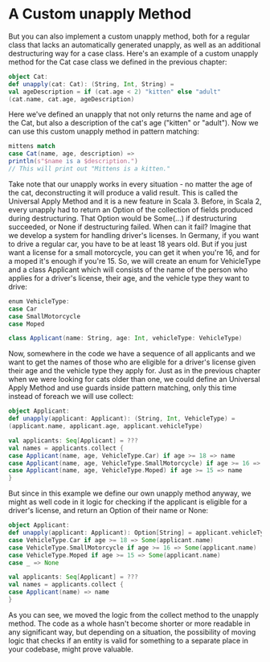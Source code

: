 # A Custom unapply Method 

But you can also implement a custom unapply method, both for a regular class that lacks an automatically generated unapply, as well as an additional destructuring way for a case class. Here's an example of a custom unapply method for the Cat case class we defined in the previous chapter:

```scala 3
object Cat:
def unapply(cat: Cat): (String, Int, String) =
val ageDescription = if (cat.age < 2) "kitten" else "adult"
(cat.name, cat.age, ageDescription)
```

Here we've defined an unapply that not only returns the name and age of the Cat, but also a description of the cat's age ("kitten" or "adult"). Now we can use this custom unapply method in pattern matching:

```scala 3val mittens = Cat("Mittens", 1)
mittens match
case Cat(name, age, description) =>
println(s"$name is a $description.")
// This will print out "Mittens is a kitten."
``` 

Take note that our unapply works in every situation - no matter the age of the cat, deconstructing it will produce a valid result. This is called the Universal Apply Method and it is a new feature in Scala 3. Before, in Scala 2, every unapply had to return an Option of the collection of fields produced during destructuring. That Option would be Some(...) if destructuring succeeded, or None if destructuring failed. When can it fail? Imagine that we develop a system for handling driver's licenses. In Germany, if you want to drive a regular car, you have to be at least 18 years old. But if you just want a license for a small motorcycle, you can get it when you're 16, and for a moped it's enough if you're 15. So, we will create an enum for VehicleType and a class Applicant which will consists of the name of the person who applies for a driver's license, their age, and the vehicle type they want to drive:

```scala 3
enum VehicleType:
case Car
case SmallMotorcycle
case Moped

class Applicant(name: String, age: Int, vehicleType: VehicleType)
```

Now, somewhere in the code we have a sequence of all applicants and we want to get the names of those who are eligible for a driver's license given their age and the vehicle type they apply for. Just as in the previous chapter when we were looking for cats older than one, we could define an Universal Apply Method and use guards inside pattern matching, only this time instead of foreach we will use collect:

```scala 3
object Applicant:
def unapply(applicant: Applicant): (String, Int, VehicleType) =
(applicant.name, applicant.age, applicant.vehicleType)

val applicants: Seq[Applicant] = ???
val names = applicants.collect {
case Applicant(name, age, VehicleType.Car) if age >= 18 => name
case Applicant(name, age, VehicleType.SmallMotorcycle) if age >= 16 => name
case Applicant(name, age, VehicleType.Moped) if age >= 15 => name
}
```

But since in this example we define our own unapply method anyway, we might as well code in it logic for checking if the applicant is eligible for a driver's license, and return an Option of their name or None:

```scala 3
object Applicant:
def unapply(applicant: Applicant): Option[String] = applicant.vehicleType match
case VehicleType.Car if age >= 18 => Some(applicant.name)
case VehicleType.SmallMotorcycle if age >= 16 => Some(applicant.name)
case VehicleType.Moped if age >= 15 => Some(applicant.name)
case _ => None

val applicants: Seq[Applicant] = ???
val names = applicants.collect {
case Applicant(name) => name
}
``` 

As you can see, we moved the logic from the collect method to the unapply method. The code as a whole hasn't become shorter or more readable in any significant way, but depending on a situation, the possibility of moving logic that checks if an entity is valid for something to a separate place in your codebase, might prove valuable.
